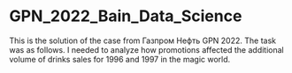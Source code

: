 # GPN_2022_Bain_Data_Science
This is the solution of the case from Газпром Нефть GPN 2022.
The task was as follows.
I needed to analyze how promotions affected the additional volume of drinks sales for 1996 and 1997 in the magic world.
